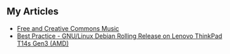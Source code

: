 ## My Articles

- [Free and Creative Commons Music](../../../free-and-creative-commons-music/tree/main/)
- [Best Practice - GNU/Linux Debian Rolling Release on Lenovo ThinkPad T14s Gen3 (AMD)](https://github.com/semareit/001-best-practice---linux-debian-on-lenovo-thinkpad-t14s-amd-gen3/tree/main/)
